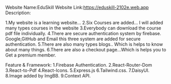 Website Name:EduSkill
Website Link:https://eduskill-2102e.web.app
Description:

1.My website is a learning website...
2.Six Courses are added... I will added many types courses in the website
3.Everybody can download the course pdf file individually.
4.There are secure authentication system by firebase. Google,GitHub and Email this three system are added for secure authentication.
5.There are also many types blogs.. Which is helps to know about many things.
6.There are also a checkout page...Which is helps you to Get a premium member.

Feature & Framework:
1.Firebase Authentication.
2.React-Router-Dom
3.React-to-Pdf
4.React-Icons.
5.Express.js
6.Tailwind.css.
7.DaisyUI.
8.Image added by ImgBB.
9.Context API.